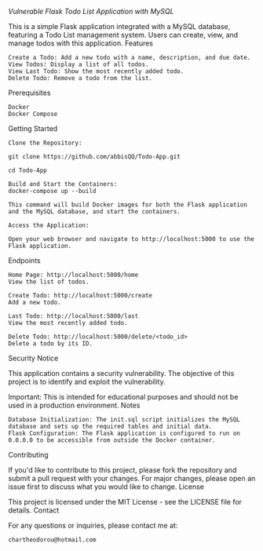*Vulnerable Flask Todo List Application with MySQL*

This is a simple Flask application integrated with a MySQL database, featuring a Todo List management system. Users can create, view, and manage todos with this application.
Features

    Create a Todo: Add a new todo with a name, description, and due date.
    View Todos: Display a list of all todos.
    View Last Todo: Show the most recently added todo.
    Delete Todo: Remove a todo from the list.


Prerequisites

    Docker
    Docker Compose

Getting Started

    Clone the Repository:

    git clone https://github.com/abbisQQ/Todo-App.git
    
    cd Todo-App
    
    Build and Start the Containers:
    docker-compose up --build

    This command will build Docker images for both the Flask application and the MySQL database, and start the containers.

    Access the Application:

    Open your web browser and navigate to http://localhost:5000 to use the Flask application.

Endpoints

    Home Page: http://localhost:5000/home
    View the list of todos.

    Create Todo: http://localhost:5000/create
    Add a new todo.

    Last Todo: http://localhost:5000/last
    View the most recently added todo.

    Delete Todo: http://localhost:5000/delete/<todo_id>
    Delete a todo by its ID.

Security Notice

This application contains a security vulnerability. The objective of this project is to identify and exploit the vulnerability.

Important: This is intended for educational purposes and should not be used in a production environment.
Notes

    Database Initialization: The init.sql script initializes the MySQL database and sets up the required tables and initial data.
    Flask Configuration: The Flask application is configured to run on 0.0.0.0 to be accessible from outside the Docker container.

Contributing

If you'd like to contribute to this project, please fork the repository and submit a pull request with your changes. For major changes, please open an issue first to discuss what you would like to change.
License

This project is licensed under the MIT License - see the LICENSE file for details.
Contact

For any questions or inquiries, please contact me at:

    chartheodorou@hotmail.com
